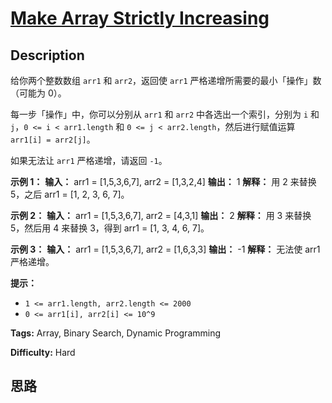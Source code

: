 # [Make Array Strictly Increasing][title]

## Description

给你两个整数数组 `arr1` 和 `arr2`，返回使 `arr1` 严格递增所需要的最小「操作」数（可能为 0）。

每一步「操作」中，你可以分别从 `arr1` 和 `arr2` 中各选出一个索引，分别为 `i` 和 `j`，`0 <= i < arr1.length`
和 `0 <= j < arr2.length`，然后进行赋值运算 `arr1[i] = arr2[j]`。

如果无法让 `arr1` 严格递增，请返回 `-1`。



**示例 1：**
            **输入：** arr1 = [1,5,3,6,7], arr2 = [1,3,2,4]    **输出：** 1    **解释：** 用 2 来替换 5，之后 arr1 = [1, 2, 3, 6, 7]。    

**示例 2：**
            **输入：** arr1 = [1,5,3,6,7], arr2 = [4,3,1]    **输出：** 2    **解释：** 用 3 来替换 5，然后用 4 来替换 3，得到 arr1 = [1, 3, 4, 6, 7]。    

**示例  3：**
            **输入：** arr1 = [1,5,3,6,7], arr2 = [1,6,3,3]    **输出：** -1    **解释：** 无法使 arr1 严格递增。



**提示：**

  * `1 <= arr1.length, arr2.length <= 2000`
  * `0 <= arr1[i], arr2[i] <= 10^9`




**Tags:** Array, Binary Search, Dynamic Programming

**Difficulty:** Hard

## 思路

[title]: https://leetcode-cn.com/problems/make-array-strictly-increasing
